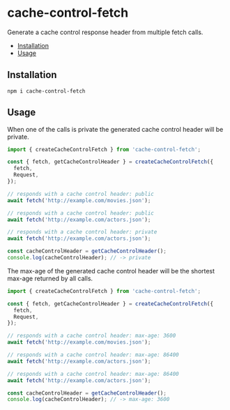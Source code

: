 # cache-control-fetch

Generate a cache control response header from multiple fetch calls.

* [Installation](#installation)
* [Usage](#usage)

## Installation

```
npm i cache-control-fetch
```

## Usage

When one of the calls is private the generated cache control header will be private.

```js
import { createCacheControlFetch } from 'cache-control-fetch';

const { fetch, getCacheControlHeader } = createCacheControlFetch({
  fetch,
  Request,
});

// responds with a cache control header: public
await fetch('http://example.com/movies.json');  

// responds with a cache control header: public
await fetch('http://example.com/actors.json');

// responds with a cache control header: private
await fetch('http://example.com/actors.json');

const cacheControlHeader = getCacheControlHeader();
console.log(cacheControlHeader); // -> private
```

The max-age of the generated cache control header will be the shortest max-age returned by all calls.

```js
import { createCacheControlFetch } from 'cache-control-fetch';

const { fetch, getCacheControlHeader } = createCacheControlFetch({
  fetch,
  Request,
});

// responds with a cache control header: max-age: 3600
await fetch('http://example.com/movies.json');  

// responds with a cache control header: max-age: 86400
await fetch('http://example.com/actors.json');

// responds with a cache control header: max-age: 86400
await fetch('http://example.com/actors.json');

const cacheControlHeader = getCacheControlHeader();
console.log(cacheControlHeader); // -> max-age: 3600
```
